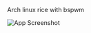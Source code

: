 Arch linux rice with bspwm 

![App Screenshot](https://preview.redd.it/qefuzd67vmx81.png?width=960&crop=smart&auto=webp&s=799fbbd130d7fdb48c847197f4990d1e29e65d5a)

